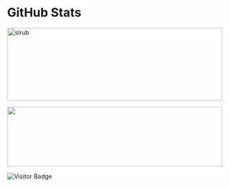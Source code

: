 
# GitHub Stats
<p><img align="left"> <img width = "500" height = "170" src="https://github-readme-stats.vercel.app/api?username=slrub&show_icons=true&locale=en" alt="slrub"/></p>
<img height="140px" width="500px" src="https://github-readme-stats.vercel.app/api?username=slrub&hide_title=true&hide_border=true&show_icons=true&include_all_commits=true&count_private=true&line_height=21&theme=tokyonight"/>

![Visitor Badge](https://visitor-badge.laobi.icu/badge?page_id=slrub.slr)<img align="left"/>
